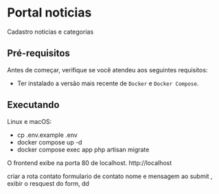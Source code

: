 # Portal noticias

Cadastro noticias e categorias

## Pré-requisitos

Antes de começar, verifique se você atendeu aos seguintes requisitos:
* Ter instalado a versão mais recente de `Docker` e `Docker Compose`.

## Executando

Linux e macOS:
- cp .env.example .env
- docker compose up -d
- docker compose exec app php artisan migrate

O frontend exibe na porta 80 de localhost.
http://localhost


criar a rota contato
formulario de contato nome e mensagem
ao submit , exibir o resquest do form, dd

